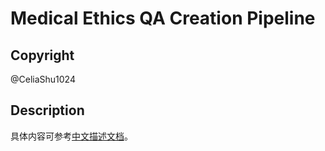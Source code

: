 # Medical Ethics QA Creation Pipeline

## Copyright 
@CeliaShu1024

## Description
具体内容可参考[中文描述文档](https://eegb6fzscd.feishu.cn/docx/EEEbdvCUfoEuozxy9OzcyVb2nVg)。